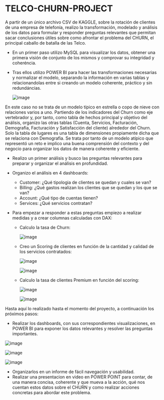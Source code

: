 # TELCO-CHURN-PROJECT

A partir de un único archivo CSV de KAGGLE, sobre la rotación de clientes de una empresa de telefonía, realizo la transformación, modelado y análisis de los datos para formular y responder preguntas relevantes que permitan sacar conclusiones útiles sobre como afrontar el problema del CHURN, el principal caballo de batalla de las Telco.
* En un primer paso utilizo MySQL para visualizar los datos, obtener una primera visión de conjunto de los mismos y comprovar su integridad y coheréncia.
* Tras ellos utilizo POWER BI para hacer las transformaciones necesarias y normalizar el modelo, separando la información en varias tablas y relacionandolas entre si creando un modelo coherente, práctico y sin redundáncias.

  ![image](https://github.com/user-attachments/assets/6229c050-744d-456d-b688-5cfd455c92fd)

En este caso no se trata de un modelo típico en estrella o copo de nieve con relaciones varios a uno. Partiendo de los indicadores del Churn como eje vertebrador y, por tanto, como tabla de hechos principal y objetivo del análisis, organizo las otras tablas (Cuenta, Servicios, Facturación, Demografia, Facturación y Satisfacción del cliente) alrededor del Churn. Solo la tabla de lugares es una tabla de dimensiones propiamente dicha que se relaciona con Demografia. 
Se trata por tanto de un modelo atípico que representó un reto e implico una buena comprensión del contexto y del negocio para organizar los datos de manera coherente y eficiente.

* Realizo un primer análisis y busco las preguntas relevantes para preparar y organizar el análisis en profundidad.

* Organizo el análisis en 4 dashboards:
  * Customer: ¿Qué tipologia de clientes se quedan y cuales se van?
  * Billing: ¿Qué gastos realizan los clientes que se quedan y los que se van?
  * Account: ¿Qué tipo de cuentas tienen?
  * Services: ¿Qué servicios contratan?
* Para empezar a responder a estas preguntas empiezo a realizar medidas y a crear columnas calculadas con DAX:
  * Calculo la tasa de Churn:
    
    ![image](https://github.com/user-attachments/assets/51949780-1fbb-432f-b0a8-dfbf2072233c)


  * Creo un Scoring de clientes en función de la cantidad y calidad de los servicios contratados:
 
    ![image](https://github.com/user-attachments/assets/62b482e8-2473-4277-82c2-89651059ff76)

    
    ![image](https://github.com/user-attachments/assets/737e188b-cd40-48c2-9ed3-0bd058ba7e73)

  * Calculo la tasa de clientes Premium en función del scoring:
    
    ![image](https://github.com/user-attachments/assets/2b9b58f0-f837-4afa-94f3-a620a58ceb01)
    
    ![image](https://github.com/user-attachments/assets/5699557b-ecd1-4092-90d1-c6a908facbb3)


Hasta aquí lo realizado hasta el momento del proyecto, a continuación los próximos pasos:
   
* Realizar los dashboards, con sus correspondientes visualizaciones, en POWER BI para exponer los datos relevantes y resolver las preguntas importantes.

![image](https://github.com/user-attachments/assets/768379be-ce7a-4a43-abaf-eb67bdf760fe)


![image](https://github.com/user-attachments/assets/f876d97f-d49b-495a-8a51-9dbb325ad0e3)


![image](https://github.com/user-attachments/assets/8779a53d-13b3-4372-a2b3-9c029c4f5572)




* Organizarlos en un informe de fácil navegación y usabilidad.
* Realizar una presentacion en video en POWER POINT para contar, de una manera concisa, coherente y que mueva a la acción, qué nos cuentan estos datos sobre el CHURN y como realizar acciones concretas para abordar este problema. 

